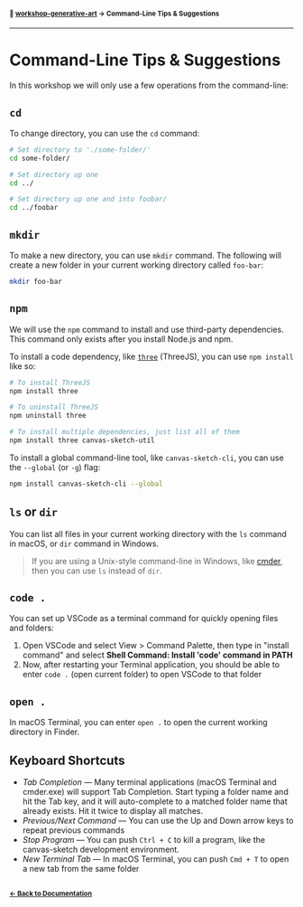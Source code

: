 #### <sup>:closed_book: [workshop-generative-art](../README.md) → Command-Line Tips & Suggestions</sup>

---

# Command-Line Tips & Suggestions

In this workshop we will only use a few operations from the command-line:

## `cd`

To change directory, you can use the `cd` command:

```sh
# Set directory to './some-folder/'
cd some-folder/

# Set directory up one
cd ../

# Set directory up one and into foobar/
cd ../foobar
```

## `mkdir`

To make a new directory, you can use `mkdir` command. The following will create a new folder in your current working directory called `foo-bar`:

```sh
mkdir foo-bar
```

## `npm`

We will use the `npm` command to install and use third-party dependencies. This command only exists after you install Node.js and npm.

To install a code dependency, like [`three`](http://npmjs.com/package/three) (ThreeJS), you can use `npm install` like so:

```sh
# To install ThreeJS
npm install three

# To uninstall ThreeJS
npm uninstall three

# To install multiple dependencies, just list all of them
npm install three canvas-sketch-util
```

To install a global command-line tool, like `canvas-sketch-cli`, you can use the `--global` (or `-g`) flag:

```sh
npm install canvas-sketch-cli --global
```

## `ls` or `dir`

You can list all files in your current working directory with the `ls` command in macOS, or `dir` command in Windows.

> If you are using a Unix-style command-line in Windows, like [cmder](http://cmder.net/), then you can use `ls` instead of `dir`.

## `code .`

You can set up VSCode as a terminal command for quickly opening files and folders:

1. Open VSCode and select View > Command Palette, then type in "install command" and select **Shell Command: Install 'code' command in PATH**
2. Now, after restarting your Terminal application, you should be able to enter `code .` (open current folder) to open VSCode to that folder

## `open .`

In macOS Terminal, you can enter `open .` to open the current working directory in Finder.

## Keyboard Shortcuts

- *Tab Completion* — Many terminal applications (macOS Terminal and cmder.exe) will support Tab Completion. Start typing a folder name and hit the Tab key, and it will auto-complete to a matched folder name that already exists. Hit it twice to display all matches.
- *Previous/Next Command* — You can use the Up and Down arrow keys to repeat previous commands
- *Stop Program* — You can push `Ctrl + C` to kill a program, like the canvas-sketch development environment.
- *New Terminal Tab* — In macOS Terminal, you can push `Cmd + T` to open a new tab from the same folder

## 

#### <sup>[← Back to Documentation](../README.md)